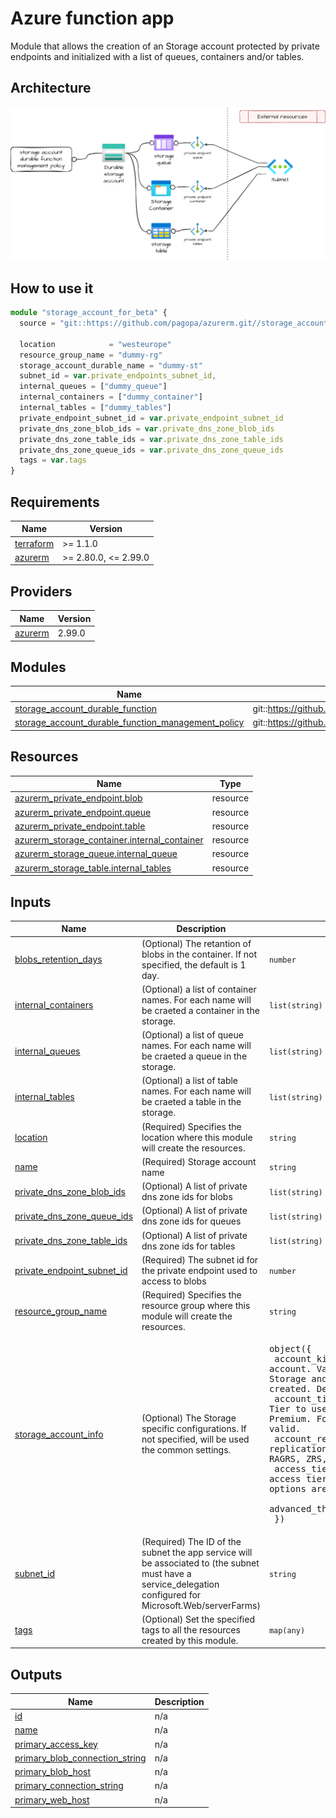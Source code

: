 # Azure function app

Module that allows the creation of an Storage account protected by private endpoints and initialized with a list of queues, containers and/or tables.

## Architecture

![architecture](./docs/module-arch.drawio.png)

## How to use it

```ts
module "storage_account_for_beta" {
  source = "git::https://github.com/pagopa/azurerm.git//storage_account_for_function?ref=v3.2.6"

  location            = "westeurope"
  resource_group_name = "dummy-rg"
  storage_account_durable_name = "dummy-st"
  subnet_id = var.private_endpoints_subnet_id,
  internal_queues = ["dummy_queue"]
  internal_containers = ["dummy_container"]
  internal_tables = ["dummy_tables"]
  private_endpoint_subnet_id = var.private_endpoint_subnet_id
  private_dns_zone_blob_ids = var.private_dns_zone_blob_ids
  private_dns_zone_table_ids = var.private_dns_zone_table_ids
  private_dns_zone_queue_ids = var.private_dns_zone_queue_ids
  tags = var.tags
}
```

<!-- markdownlint-disable -->
<!-- BEGINNING OF PRE-COMMIT-TERRAFORM DOCS HOOK -->
## Requirements

| Name | Version |
|------|---------|
| <a name="requirement_terraform"></a> [terraform](#requirement\_terraform) | >= 1.1.0 |
| <a name="requirement_azurerm"></a> [azurerm](#requirement\_azurerm) | >= 2.80.0, <= 2.99.0 |

## Providers

| Name | Version |
|------|---------|
| <a name="provider_azurerm"></a> [azurerm](#provider\_azurerm) | 2.99.0 |

## Modules

| Name | Source | Version |
|------|--------|---------|
| <a name="module_storage_account_durable_function"></a> [storage\_account\_durable\_function](#module\_storage\_account\_durable\_function) | git::https://github.com/pagopa/azurerm.git//storage_account | v2.7.0 |
| <a name="module_storage_account_durable_function_management_policy"></a> [storage\_account\_durable\_function\_management\_policy](#module\_storage\_account\_durable\_function\_management\_policy) | git::https://github.com/pagopa/azurerm.git//storage_management_policy | v3.6.1 |

## Resources

| Name | Type |
|------|------|
| [azurerm_private_endpoint.blob](https://registry.terraform.io/providers/hashicorp/azurerm/latest/docs/resources/private_endpoint) | resource |
| [azurerm_private_endpoint.queue](https://registry.terraform.io/providers/hashicorp/azurerm/latest/docs/resources/private_endpoint) | resource |
| [azurerm_private_endpoint.table](https://registry.terraform.io/providers/hashicorp/azurerm/latest/docs/resources/private_endpoint) | resource |
| [azurerm_storage_container.internal_container](https://registry.terraform.io/providers/hashicorp/azurerm/latest/docs/resources/storage_container) | resource |
| [azurerm_storage_queue.internal_queue](https://registry.terraform.io/providers/hashicorp/azurerm/latest/docs/resources/storage_queue) | resource |
| [azurerm_storage_table.internal_tables](https://registry.terraform.io/providers/hashicorp/azurerm/latest/docs/resources/storage_table) | resource |

## Inputs

| Name | Description | Type | Default | Required |
|------|-------------|------|---------|:--------:|
| <a name="input_blobs_retention_days"></a> [blobs\_retention\_days](#input\_blobs\_retention\_days) | (Optional) The retantion of blobs in the container. If not specified, the default is 1 day. | `number` | `1` | no |
| <a name="input_internal_containers"></a> [internal\_containers](#input\_internal\_containers) | (Optional) a list of container names. For each name will be craeted a container in the storage. | `list(string)` | `[]` | no |
| <a name="input_internal_queues"></a> [internal\_queues](#input\_internal\_queues) | (Optional) a list of queue names. For each name will be craeted a queue in the storage. | `list(string)` | `[]` | no |
| <a name="input_internal_tables"></a> [internal\_tables](#input\_internal\_tables) | (Optional) a list of table names. For each name will be craeted a table in the storage. | `list(string)` | `[]` | no |
| <a name="input_location"></a> [location](#input\_location) | (Required) Specifies the location where this module will create the resources. | `string` | n/a | yes |
| <a name="input_name"></a> [name](#input\_name) | (Required) Storage account name | `string` | n/a | yes |
| <a name="input_private_dns_zone_blob_ids"></a> [private\_dns\_zone\_blob\_ids](#input\_private\_dns\_zone\_blob\_ids) | (Optional) A list of private dns zone ids for blobs | `list(string)` | `[]` | no |
| <a name="input_private_dns_zone_queue_ids"></a> [private\_dns\_zone\_queue\_ids](#input\_private\_dns\_zone\_queue\_ids) | (Optional) A list of private dns zone ids for queues | `list(string)` | `[]` | no |
| <a name="input_private_dns_zone_table_ids"></a> [private\_dns\_zone\_table\_ids](#input\_private\_dns\_zone\_table\_ids) | (Optional) A list of private dns zone ids for tables | `list(string)` | `[]` | no |
| <a name="input_private_endpoint_subnet_id"></a> [private\_endpoint\_subnet\_id](#input\_private\_endpoint\_subnet\_id) | (Required) The subnet id for the private endpoint used to access to blobs | `number` | n/a | yes |
| <a name="input_resource_group_name"></a> [resource\_group\_name](#input\_resource\_group\_name) | (Required) Specifies the resource group where this module will create the resources. | `string` | n/a | yes |
| <a name="input_storage_account_info"></a> [storage\_account\_info](#input\_storage\_account\_info) | (Optional) The Storage specific configurations. If not specified, will be used the common settings. | <pre>object({<br>    account_kind                      = string # Defines the Kind of account. Valid options are BlobStorage, BlockBlobStorage, FileStorage, Storage and StorageV2. Changing this forces a new resource to be created. Defaults to Storage.<br>    account_tier                      = string # Defines the Tier to use for this storage account. Valid options are Standard and Premium. For BlockBlobStorage and FileStorage accounts only Premium is valid.<br>    account_replication_type          = string # Defines the type of replication to use for this storage account. Valid options are LRS, GRS, RAGRS, ZRS, GZRS and RAGZRS.<br>    access_tier                       = string # Defines the access tier for BlobStorage, FileStorage and StorageV2 accounts. Valid options are Hot and Cool, defaults to Hot.<br>    advanced_threat_protection_enable = bool<br>  })</pre> | <pre>{<br>  "access_tier": "Hot",<br>  "account_kind": "StorageV2",<br>  "account_replication_type": "ZRS",<br>  "account_tier": "Standard",<br>  "advanced_threat_protection_enable": true<br>}</pre> | no |
| <a name="input_subnet_id"></a> [subnet\_id](#input\_subnet\_id) | (Required) The ID of the subnet the app service will be associated to (the subnet must have a service\_delegation configured for Microsoft.Web/serverFarms) | `string` | n/a | yes |
| <a name="input_tags"></a> [tags](#input\_tags) | (Optional) Set the specified tags to all the resources created by this module. | `map(any)` | n/a | yes |

## Outputs

| Name | Description |
|------|-------------|
| <a name="output_id"></a> [id](#output\_id) | n/a |
| <a name="output_name"></a> [name](#output\_name) | n/a |
| <a name="output_primary_access_key"></a> [primary\_access\_key](#output\_primary\_access\_key) | n/a |
| <a name="output_primary_blob_connection_string"></a> [primary\_blob\_connection\_string](#output\_primary\_blob\_connection\_string) | n/a |
| <a name="output_primary_blob_host"></a> [primary\_blob\_host](#output\_primary\_blob\_host) | n/a |
| <a name="output_primary_connection_string"></a> [primary\_connection\_string](#output\_primary\_connection\_string) | n/a |
| <a name="output_primary_web_host"></a> [primary\_web\_host](#output\_primary\_web\_host) | n/a |
<!-- END OF PRE-COMMIT-TERRAFORM DOCS HOOK -->
